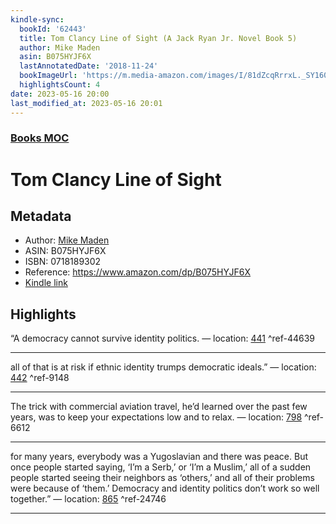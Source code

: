 ```yaml
---
kindle-sync:
  bookId: '62443'
  title: Tom Clancy Line of Sight (A Jack Ryan Jr. Novel Book 5)
  author: Mike Maden
  asin: B075HYJF6X
  lastAnnotatedDate: '2018-11-24'
  bookImageUrl: 'https://m.media-amazon.com/images/I/81dZcqRrrxL._SY160.jpg'
  highlightsCount: 4
date: 2023-05-16 20:00
last_modified_at: 2023-05-16 20:01
---
```

### [Books MOC](Books%20MOC.md)

# Tom Clancy Line of Sight

## Metadata
* Author: [Mike Maden](https://www.amazon.comundefined)
* ASIN: B075HYJF6X
* ISBN: 0718189302
* Reference: https://www.amazon.com/dp/B075HYJF6X
* [Kindle link](kindle://book?action=open&asin=B075HYJF6X)

## Highlights
“A democracy cannot survive identity politics. — location: [441](kindle://book?action=open&asin=B075HYJF6X&location=441) ^ref-44639

---
all of that is at risk if ethnic identity trumps democratic ideals.” — location: [442](kindle://book?action=open&asin=B075HYJF6X&location=442) ^ref-9148

---
The trick with commercial aviation travel, he’d learned over the past few years, was to keep your expectations low and to relax. — location: [798](kindle://book?action=open&asin=B075HYJF6X&location=798) ^ref-6612

---
for many years, everybody was a Yugoslavian and there was peace. But once people started saying, ‘I’m a Serb,’ or ‘I’m a Muslim,’ all of a sudden people started seeing their neighbors as ‘others,’ and all of their problems were because of ‘them.’ Democracy and identity politics don’t work so well together.” — location: [865](kindle://book?action=open&asin=B075HYJF6X&location=865) ^ref-24746

---
